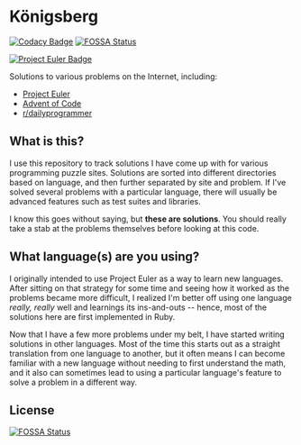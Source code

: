 # Königsberg

[![Codacy Badge](https://api.codacy.com/project/badge/Grade/b175a79b521d434ca686f097a4d5d3e8)](https://www.codacy.com/app/basstheorychaos/konigsberg?utm_source=github.com&utm_medium=referral&utm_content=bergren2/konigsberg&utm_campaign=badger)
[![FOSSA Status](https://app.fossa.io/api/projects/git%2Bgithub.com%2Fbergren2%2Fkonigsberg.svg?type=shield)](https://app.fossa.io/projects/git%2Bgithub.com%2Fbergren2%2Fkonigsberg?ref=badge_shield)


[![Project Euler Badge](https://projecteuler.net/profile/bergren2.png)](https://projecteuler.net/profile/bergren2.png)

Solutions to various problems on the Internet, including:

- [Project Euler](https://projecteuler.net/)
- [Advent of Code](http://adventofcode.com/)
- [r/dailyprogrammer](https://www.reddit.com/r/dailyprogrammer/)

## What is this?

I use this repository to track solutions I have come up with for various
programming puzzle sites. Solutions are sorted into different directories based
on language, and then further separated by site and problem.  If I've solved
several problems with a particular language, there will usually be advanced
features such as test suites and libraries.

I know this goes without saying, but **these are solutions**. You should really
take a stab at the problems themselves before looking at this code.

## What language(s) are you using?

I originally intended to use Project Euler as a way to learn new languages.
After sitting on that strategy for some time and seeing how it worked as the
problems became more difficult, I realized I'm better off using one language
_really, really_ well and learnings its ins-and-outs -- hence, most of the
solutions here are first implemented in Ruby.

Now that I have a few more problems under my belt, I have started writing
solutions in other languages. Most of the time this starts out as a straight
translation from one language to another, but it often means I can become
familiar with a new language without needing to first understand the math, and
it also can sometimes lead to using a particular language's feature to solve a
problem in a different way.


## License
[![FOSSA Status](https://app.fossa.io/api/projects/git%2Bgithub.com%2Fbergren2%2Fkonigsberg.svg?type=large)](https://app.fossa.io/projects/git%2Bgithub.com%2Fbergren2%2Fkonigsberg?ref=badge_large)